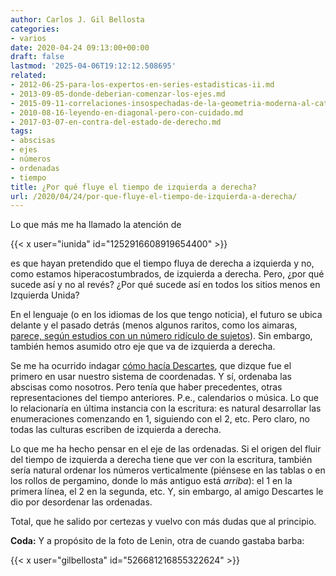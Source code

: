 ```yaml
---
author: Carlos J. Gil Bellosta
categories:
- varios
date: 2020-04-24 09:13:00+00:00
draft: false
lastmod: '2025-04-06T19:12:12.508695'
related:
- 2012-06-25-para-los-expertos-en-series-estadisticas-ii.md
- 2013-09-05-donde-deberian-comenzar-los-ejes.md
- 2015-09-11-correlaciones-insospechadas-de-la-geometria-moderna-al-catalan-hernan-cortes.md
- 2010-08-16-leyendo-en-diagonal-pero-con-cuidado.md
- 2017-03-07-en-contra-del-estado-de-derecho.md
tags:
- abscisas
- ejes
- números
- ordenadas
- tiempo
title: ¿Por qué fluye el tiempo de izquierda a derecha?
url: /2020/04/24/por-que-fluye-el-tiempo-de-izquierda-a-derecha/
---
```


Lo que más me ha llamado la atención de

{{< x user="iunida" id="1252916608919654400" >}}

es que hayan pretendido que el tiempo fluya de derecha a izquierda y no, como estamos hiperacostumbrados, de izquierda a derecha. Pero, ¿por qué sucede así y no al revés? ¿Por qué sucede así en todos los sitios menos en Izquierda Unida?

En el lenguaje (o en los idiomas de los que tengo noticia), el futuro se ubica delante y el pasado detrás (menos algunos raritos, como los aimaras, [parece, según estudios con un número ridículo de sujetos](http://www.cogsci.ucsd.edu/~nunez/web/FINALpblshd.pdf)). Sin embargo, también hemos asumido otro eje que va de izquierda a derecha.

Se me ha ocurrido indagar [cómo hacía Descartes](https://core.ac.uk/download/pdf/81127665.pdf), que dizque fue el primero en usar nuestro sistema de coordenadas. Y sí, ordenaba las abscisas como nosotros. Pero tenía que haber precedentes, otras representaciones del tiempo anteriores. P.e., calendarios o música. Lo que lo relacionaría en última instancia con la escritura: es natural desarrollar las enumeraciones comenzando en 1, siguiendo con el 2, etc. Pero claro, no todas las culturas escriben de izquierda a derecha.

Lo que me ha hecho pensar en el eje de las ordenadas. Si el origen del fluir del tiempo de izquierda a derecha tiene que ver con la escritura, también sería natural ordenar los números verticalmente (piénsese en las tablas o en los rollos de pergamino, donde lo más antiguo está _arriba_): el 1 en la primera línea, el 2 en la segunda, etc. Y, sin embargo, al amigo Descartes le dio por desordenar las ordenadas.

Total, que he salido por certezas y vuelvo con más dudas que al principio.

**Coda:** Y a propósito de la foto de Lenin, otra de cuando gastaba barba:

{{< x user="gilbellosta" id="526681216855322624" >}}